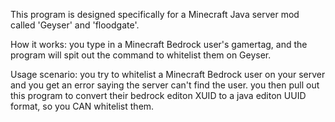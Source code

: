 This program is designed specifically for a Minecraft Java server mod called 'Geyser' and 'floodgate'.


How it works: you type in a Minecraft Bedrock user's gamertag, and the program will spit out the command to whitelist them on Geyser.


Usage scenario: you try to whitelist a Minecraft Bedrock user on your server and you get an error saying the server can't find the user. you then pull out this program to convert their bedrock editon XUID to a java editon UUID format, so you CAN whitelist them.
